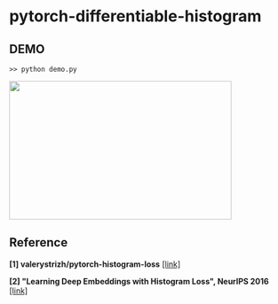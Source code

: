 # pytorch-differentiable-histogram

## DEMO
```
>> python demo.py
```

<img src="https://github.com/hyk1996/pytorch-differentiable-histogram/blob/master/demo.jpg" height="250" width="400">

## Reference

**[1] valerystrizh/pytorch-histogram-loss**  [[link]](https://github.com/valerystrizh/pytorch-histogram-loss)

**[2] "Learning Deep Embeddings with Histogram Loss", NeurIPS 2016**  [[link]](https://arxiv.org/pdf/1611.00822.pdf)
